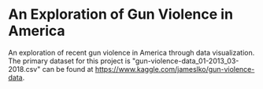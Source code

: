 # An Exploration of Gun Violence in America
An exploration of recent gun violence in America through data visualization. The primary dataset for this project is "gun-violence-data_01-2013_03-2018.csv" can be found at https://www.kaggle.com/jameslko/gun-violence-data.